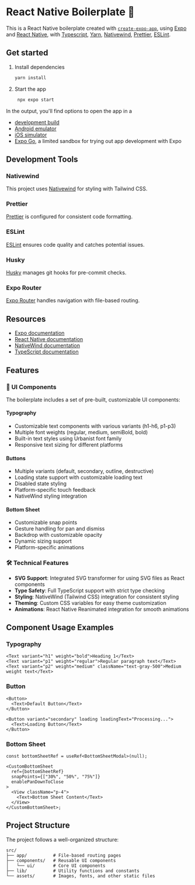# React Native Boilerplate 👋

This is a React Native boilerplate created with [`create-expo-app`](https://www.npmjs.com/package/create-expo-app), using [Expo](https://expo.dev) and [React Native](https://reactnative.dev), with [Typescript](https://www.typescriptlang.org/), [Yarn](https://yarnpkg.com/), [Nativewind](https://www.nativewind.dev/), [Prettier](https://prettier.io/), [ESLint](https://eslint.org/).

## Get started

1. Install dependencies

   ```bash
   yarn install
   ```

2. Start the app

   ```bash
    npx expo start
   ```

In the output, you'll find options to open the app in a

- [development build](https://docs.expo.dev/develop/development-builds/introduction/)
- [Android emulator](https://docs.expo.dev/workflow/android-studio-emulator/)
- [iOS simulator](https://docs.expo.dev/workflow/ios-simulator/)
- [Expo Go](https://expo.dev/go), a limited sandbox for trying out app development with Expo

## Development Tools

### Nativewind

This project uses [Nativewind](https://www.nativewind.dev/) for styling with Tailwind CSS.

### Prettier

[Prettier](https://prettier.io/) is configured for consistent code formatting.

### ESLint

[ESLint](https://eslint.org/) ensures code quality and catches potential issues.

### Husky

[Husky](https://typicode.github.io/husky/#/) manages git hooks for pre-commit checks.

### Expo Router

[Expo Router](https://docs.expo.dev/router/introduction) handles navigation with file-based routing.

## Resources

- [Expo documentation](https://docs.expo.dev/)
- [React Native documentation](https://reactnative.dev/)
- [NativeWind documentation](https://www.nativewind.dev/)
- [TypeScript documentation](https://www.typescriptlang.org/)

## Features

### 🎨 UI Components

The boilerplate includes a set of pre-built, customizable UI components:

#### Typography

- Customizable text components with various variants (h1-h6, p1-p3)
- Multiple font weights (regular, medium, semiBold, bold)
- Built-in text styles using Urbanist font family
- Responsive text sizing for different platforms

#### Buttons

- Multiple variants (default, secondary, outline, destructive)
- Loading state support with customizable loading text
- Disabled state styling
- Platform-specific touch feedback
- NativeWind styling integration

#### Bottom Sheet

- Customizable snap points
- Gesture handling for pan and dismiss
- Backdrop with customizable opacity
- Dynamic sizing support
- Platform-specific animations

### 🛠 Technical Features

- **SVG Support**: Integrated SVG transformer for using SVG files as React components
- **Type Safety**: Full TypeScript support with strict type checking
- **Styling**: NativeWind (Tailwind CSS) integration for consistent styling
- **Theming**: Custom CSS variables for easy theme customization
- **Animations**: React Native Reanimated integration for smooth animations

## Component Usage Examples

### Typography

```tsx
<Text variant="h1" weight="bold">Heading 1</Text>
<Text variant="p1" weight="regular">Regular paragraph text</Text>
<Text variant="p2" weight="medium" className="text-gray-500">Medium weight text</Text>
```

### Button

```tsx
<Button>
  <Text>Default Button</Text>
</Button>

<Button variant="secondary" loading loadingText="Processing...">
  <Text>Loading Button</Text>
</Button>
```

### Bottom Sheet

```tsx
const bottomSheetRef = useRef<BottomSheetModal>(null);

<CustomBottomSheet
  ref={bottomSheetRef}
  snapPoints={["30%", "50%", "75%"]}
  enablePanDownToClose
>
  <View className="p-4">
    <Text>Bottom Sheet Content</Text>
  </View>
</CustomBottomSheet>;
```

## Project Structure

The project follows a well-organized structure:

```
src/
├── app/          # File-based routing pages
├── components/   # Reusable UI components
│   └── ui/       # Core UI components
├── lib/          # Utility functions and constants
└── assets/       # Images, fonts, and other static files
```
